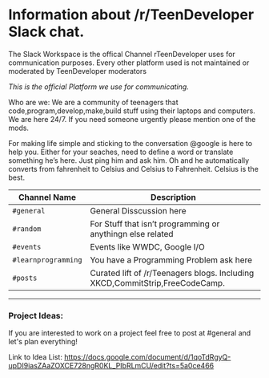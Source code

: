 # Information about /r/TeenDeveloper Slack chat.

The Slack Workspace is the offical Channel rTeenDeveloper uses for communication purposes. Every other platform used is not maintained or moderated by TeenDeveloper moderators

*This is the official Platform we use for communicating.*

Who are we: We are a community of teenagers that code,program,develop,make,build stuff using their laptops and computers. We are here 24/7. If you need someone urgently please mention one of the mods.

For making life simple and sticking to the conversation @google is here to help you. Either for your seaches, need to define a word or translate something he’s here. Just ping him and ask him. Oh and he automatically converts from fahrenheit to Celsius and Celsius to Fahrenheit. Celsius is the best.

|Channel Name | Description |
|---------- |--------|
|`#general`| General Disscussion here|
|`#random`|For Stuff that isn’t programming or anythingn else related|
|`#events`| Events like WWDC, Google I/O|
|`#learnprogramming`| You have a Programming Problem ask here|
|`#posts`|Curated lift of /r/Teenagers blogs. Including XKCD,CommitStrip,FreeCodeCamp.|
---
### Project Ideas:

If you are interested to work on a project feel free to post at #general and let's plan everything!

Link to Idea List: https://docs.google.com/document/d/1qoTdRgyQ-upDI9iasZAaZOXCE728ngR0KL_PIbRLmCU/edit?ts=5a0ce466
